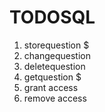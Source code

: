 # TODOSQL

1. storequestion $
2. changequestion 
3. deletequestion 
6. getquestion $
7. grant access 
8. remove access
